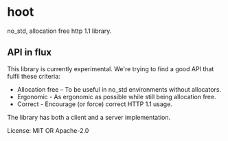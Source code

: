 # hoot

no_std, allocation free http 1.1 library.

## API in flux

This library is currently experimental. We're trying to find a good
API that fulfil these criteria:

* Allocation free – To be useful in no_std environments without allocators.
* Ergonomic - As ergonomic as possible while still being allocation free.
* Correct - Encourage (or force) correct HTTP 1.1 usage.

The library has both a client and a server implementation.

License: MIT OR Apache-2.0
